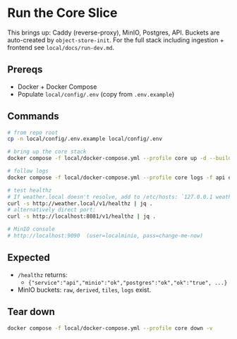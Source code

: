 # Run the Core Slice

This brings up: Caddy (reverse-proxy), MinIO, Postgres, API. Buckets are auto-created by `object-store-init`.
For the full stack including ingestion + frontend see `local/docs/run-dev.md`.

## Prereqs
- Docker + Docker Compose
- Populate `local/config/.env` (copy from `.env.example`)

## Commands

```bash
# from repo root
cp -n local/config/.env.example local/config/.env

# bring up the core stack
docker compose -f local/docker-compose.yml --profile core up -d --build

# follow logs
docker compose -f local/docker-compose.yml --profile core logs -f api object-store postgres reverse-proxy object-store-init

# test healthz
# If weather.local doesn't resolve, add to /etc/hosts: `127.0.0.1 weather.local`
curl -s http://weather.local/v1/healthz | jq .
# alternatively direct port:
curl -s http://localhost:8081/v1/healthz | jq .

# MinIO console
# http://localhost:9090  (user=localminio, pass=change-me-now)
```

## Expected
- `/healthz` returns:
  - `{"service":"api","minio":"ok","postgres":"ok","ok":"true", ...}`
- MinIO buckets: `raw`, `derived`, `tiles`, `logs` exist.

## Tear down
```bash
docker compose -f local/docker-compose.yml --profile core down -v
```
